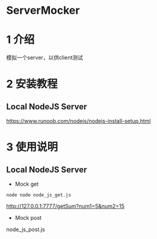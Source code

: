 # ServerMocker

# 1 介绍

模拟一个server，以供client测试

# 2 安装教程

##  Local NodeJS Server
https://www.runoob.com/nodejs/nodejs-install-setup.html


# 3 使用说明
##  Local NodeJS Server
- Mock get
```
node node node_js_get.js
```
http://127.0.0.1:7777/getSum?num1=5&num2=15

- Mock post

node_js_post.js